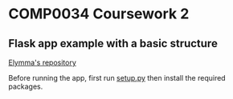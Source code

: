 # COMP0034 Coursework 2

## Flask app example with a basic structure

[Elymma's repository](https://github.com/elymma/Coursework2.git)

Before running the app, first run [setup.py](./setup.py) then install the required packages.